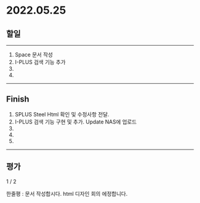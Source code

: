 # 2022.05.25

## 할일

------

1. Space 문서 작성
2. I-PLUS 검색 기능 추가
3. 
4. 








------

## Finish

1. SPLUS Steel Html 확인 및 수정사항 전달.
2. I-PLUS 검색 기능 구현 및 추가. Update NAS에 업로드
3. 
4. 
5. 


------

## 평가

  1 / 2

한줄평 : 문서 작성합시다. html 디자인 회의 에정합니다.